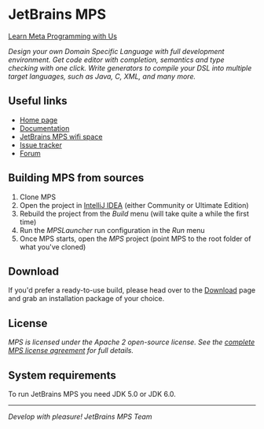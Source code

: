 JetBrains MPS
=============

[Learn Meta Programming with Us](http://www.jetbrains.com/mps/)

<i>Design your own Domain Specific Language with full development environment. Get code editor with completion, semantics and type checking with one click. Write generators to compile your DSL into multiple target languages, such as Java, C, XML, and many more.</i>

Useful links
------------

- [Home page](http://www.jetbrains.com/mps/)
- [Documentation](http://confluence.jetbrains.net/display/MPSD31/MPS+User%27s+Guide)
- [JetBrains MPS wifi space](http://confluence.jetbrains.com/display/MPS/Welcome+to+JetBrains+MPS+Space)
- [Issue tracker](http://www.jetbrains.net/tracker/issues/MPS)
- [Forum](http://forum.jetbrains.com/forum/Meta-Programming-System)


Building MPS from sources
-------------------------

1. Clone MPS
2. Open the project in [IntelliJ IDEA](http://www.jetbrains.com/idea) (either Community or Ultimate Edition)
3. Rebuild the project from the _Build_ menu (will take quite a while the first time)
4. Run the _MPSLauncher_ run configuration in the _Run_ menu
5. Once MPS starts, open the _MPS_ project (point MPS to the root folder of what you've cloned)

Download
--------

If you'd prefer a ready-to-use build, please head over to the [Download](http://www.jetbrains.com/mps/download/) page and grab an installation package of your choice.

License
-------

_MPS is licensed under the Apache 2 open-source license. See the [complete MPS license agreement](http://www.jetbrains.com/mps/download/license.html) for full details._

System requirements
-------------------

To run JetBrains MPS you need JDK 5.0 or JDK 6.0.


----------------------
_Develop with pleasure!
JetBrains MPS Team_
